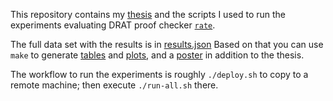 This repository contains my [thesis](./thesis.pdf) and the scripts I used
to run the experiments evaluating DRAT proof checker [`rate`].

The full data set with the results is in [results.json](./results.json)
Based on that you can use `make` to generate [tables](./t) and [plots](./p),
and a [poster](./poster/poster.pdf) in addition to the thesis.

The workflow to run the experiments is roughly `./deploy.sh` to copy to a
remote machine; then execute `./run-all.sh` there.

[`rate`]: <https://github.com/krobelus/rate>
